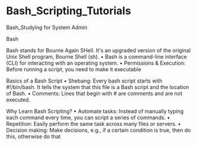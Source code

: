 # Bash_Scripting_Tutorials
Bash_Studying for System Admin

Bash

Bash stands for Bourne Again SHell. It's an upgraded version of the
original Unix Shell program, Bourne Shell (sh).
• Bash is a command-line interface (CLI) for interacting with an
operating system.
• Permissions & Execution: Before running a script, you need to make it executable

Basics of a Bash Script
• Shebang: Every bash script starts with #!/bin/bash.
It tells the system that this file is a Bash script and the location of Bash.
• Comments: Lines that begin with # are comments and are not
executed.

Why Learn Bash Scripting?
• Automate tasks: Instead of manually typing each command every time, you can
script a series of commands.
• Repetition: Easily perform the same task across many files or servers.
• Decision making: Make decisions, e.g., if a certain condition is true, then do this,
otherwise do that


